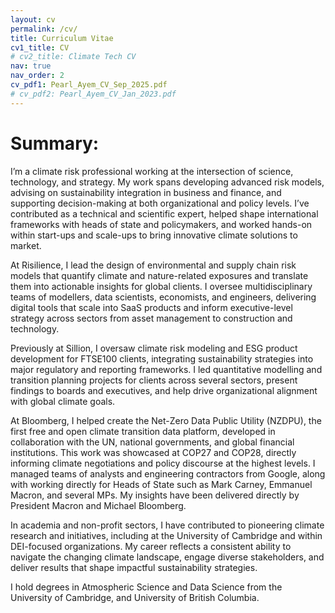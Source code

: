 ```yaml
---
layout: cv
permalink: /cv/
title: Curriculum Vitae
cv1_title: CV
# cv2_title: Climate Tech CV
nav: true
nav_order: 2
cv_pdf1: Pearl_Ayem_CV_Sep_2025.pdf
# cv_pdf2: Pearl_Ayem_CV_Jan_2023.pdf
---
```


# Summary:

I’m a climate risk professional working at the intersection of science, technology, and strategy. My work spans developing advanced risk models, advising on sustainability integration in business and finance, and supporting decision-making at both organizational and policy levels. I’ve contributed as a technical and scientific expert, helped shape international frameworks with heads of state and policymakers, and worked hands-on within start-ups and scale-ups to bring innovative climate solutions to market.

At Risilience, I lead the design of environmental and supply chain risk models that quantify climate and nature-related exposures and translate them into actionable insights for global clients. I oversee multidisciplinary teams of modellers, data scientists, economists, and engineers, delivering digital tools that scale into SaaS products and inform executive-level strategy across sectors from asset management to construction and technology.

Previously at Sillion, I oversaw climate risk modeling and ESG product development for FTSE100 clients, integrating sustainability strategies into major regulatory and reporting frameworks. I led quantitative modelling and transition planning projects for clients across several sectors, present findings to boards and executives, and help drive organizational alignment with global climate goals.

At Bloomberg, I helped create the Net-Zero Data Public Utility (NZDPU), the first free and open climate transition data platform, developed in collaboration with the UN, national governments, and global financial institutions. This work was showcased at COP27 and COP28, directly informing climate negotiations and policy discourse at the highest levels. I managed teams of analysts and engineering contractors from Google, along with working directly for Heads of State such as Mark Carney, Emmanuel Macron, and several MPs. My insights have been delivered directly by President Macron and Michael Bloomberg.

In academia and non-profit sectors, I have contributed to pioneering climate research and initiatives, including at the University of Cambridge and within DEI-focused organizations. My career reflects a consistent ability to navigate the changing climate landscape, engage diverse stakeholders, and deliver results that shape impactful sustainability strategies.

I hold degrees in Atmospheric Science and Data Science from the University of Cambridge, and University of British Columbia. 